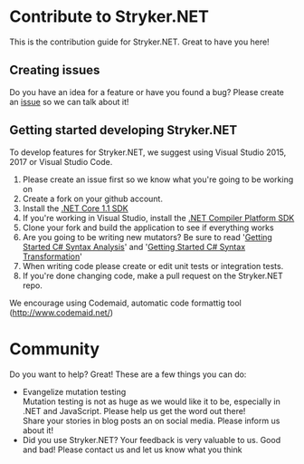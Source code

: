 # Contribute to Stryker.NET
This is the contribution guide for Stryker.NET. Great to have you here!

## Creating issues
Do you have an idea for a feature or have you found a bug? Please create an [issue](https://github.com/infosupport/stryker-net/issues/new) so we can talk about it!

## Getting started developing Stryker.NET
To develop features for Stryker.NET, we suggest using Visual Studio 2015, 2017 or Visual Studio Code.

1. Please create an issue first so we know what you're going to be working on
2. Create a fork on your github account.
3. Install the [.NET Core 1.1 SDK](https://www.microsoft.com/net/download/core)
3. If you're working in Visual Studio, install the [.NET Compiler Platform SDK](https://aka.ms/roslynsdktemplates)
4. Clone your fork and build the application to see if everything works
5. Are you going to be writing new mutators? Be sure to read '[Getting Started C# Syntax Analysis](https://github.com/dotnet/roslyn/wiki/Getting-Started-C%23-Syntax-Analysis)' and '[Getting Started C# Syntax Transformation](https://github.com/dotnet/roslyn/wiki/Getting-Started-C%23-Syntax-Transformation)'
6. When writing code please create or edit unit tests or integration tests.
7. If you're done changing code, make a pull request on the Stryker.NET repo.

We encourage using Codemaid, automatic code formattig tool (http://www.codemaid.net/)

# Community 
Do you want to help? Great! These are a few things you can do:

* Evangelize mutation testing  
  Mutation testing is not as huge as we would like it to be, especially in .NET and JavaScript. Please help us get the word out there!  
  Share your stories in blog posts an on social media. Please inform us about it! 
* Did you use Stryker.NET? Your feedback is very valuable to us. Good and bad! Please contact us and let us know what you think
